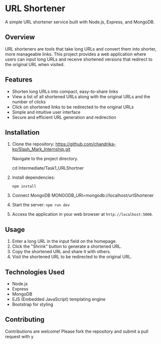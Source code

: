 # URL Shortener

A simple URL shortener service built with Node.js, Express, and MongoDB.

## Overview

URL shorteners are tools that take long URLs and convert them into shorter, more manageable links. This project provides a web application where users can input long URLs and receive shortened versions that redirect to the original URL when visited.

## Features

- Shorten long URLs into compact, easy-to-share links
- View a list of all shortened URLs along with the original URLs and the number of clicks
- Click on shortened links to be redirected to the original URLs
- Simple and intuitive user interface
- Secure and efficient URL generation and redirection

## Installation

1. Clone the repository:
   https://github.com/chandrika-kp/Slash_Mark_Internship.git

   Navigate to the project directory.

   cd Intermediate/Task1_URLShortner

2. Install dependencies:

   `npm install`

3. Connect MongoDB
  MONGODB_URI=mongodb://localhost/urlShortener

4. Start the server:
    `npm run dev`

5. Access the application in your web browser at `http://localhost:5000`.

## Usage

1. Enter a long URL in the input field on the homepage.
2. Click the "Shrink" button to generate a shortened URL.
3. Copy the shortened URL and share it with others.
4. Visit the shortened URL to be redirected to the original URL.

## Technologies Used

- Node.js
- Express
- MongoDB
- EJS (Embedded JavaScript) templating engine
- Bootstrap for styling

## Contributing

Contributions are welcome! Please fork the repository and submit a pull request with y
